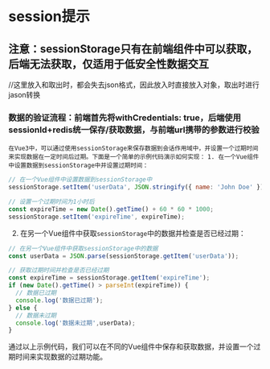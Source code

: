 <h1>session提示</h1>
<h2>注意：sessionStorage只有在前端组件中可以获取，后端无法获取，仅适用于低安全性数据交互</h2>
//这里放入和取出时，都会失去json格式，因此放入时直接放入对象，取出时进行jason转换
<h3>数据的验证流程：前端首先将withCredentials: true，后端使用sessionId+redis统一保存/获取数据，与前端url携带的参数进行校验</h3>



`在Vue3中，可以通过使用sessionStorage来保存数据到会话作用域中，并设置一个过期时间来实现数据在一定时间后过期。下面是一个简单的示例代码演示如何实现：`
`1. 在一个Vue组件中设置数据到sessionStorage中并设置过期时间：`
```javascript
// 在一个Vue组件中设置数据到sessionStorage中
sessionStorage.setItem('userData', JSON.stringify({ name: 'John Doe' }));

// 设置一个过期时间为1小时后
const expireTime = new Date().getTime() + 60 * 60 * 1000;
sessionStorage.setItem('expireTime', expireTime);
```

2. 在另一个Vue组件中获取`sessionStorage`中的数据并检查是否已经过期：
    

```javascript
// 在另一个Vue组件中获取sessionStorage中的数据
const userData = JSON.parse(sessionStorage.getItem('userData'));

// 获取过期时间并检查是否已经过期
const expireTime = sessionStorage.getItem('expireTime');
if (new Date().getTime() > parseInt(expireTime)) {
  // 数据已过期
  console.log('数据已过期');
} else {
  // 数据未过期
  console.log('数据未过期',userData);
}
```

通过以上示例代码，我们可以在不同的Vue组件中保存和获取数据，并设置一个过期时间来实现数据的过期功能。
